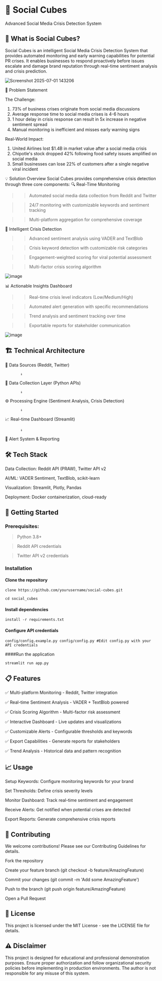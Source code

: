 # 🚨 Social Cubes
Advanced Social Media Crisis Detection System

## 📖 What is Social Cubes?

Social Cubes is an intelligent Social Media Crisis Detection System that provides automated monitoring and early warning capabilities for potential PR crises. It enables businesses to respond proactively before issues escalate and damage brand reputation through real-time sentiment analysis and crisis prediction.

![Screenshot 2025-07-01 143206](https://github.com/user-attachments/assets/1de40bba-ba84-40ce-9294-9e33af251736)

🎯 Problem Statement

The Challenge:
1. 73% of business crises originate from social media discussions
2. Average response time to social media crises is 4-6 hours
3. 1 hour delay in crisis response can result in 5x increase in negative sentiment spread
4. Manual monitoring is inefficient and misses early warning signs

Real-World Impact:
1. United Airlines lost $1.4B in market value after a social media crisis
2. Chipotle's stock dropped 42% following food safety issues amplified on social media
3. Small businesses can lose 22% of customers after a single negative viral incident

💡 Solution Overview
Social Cubes provides comprehensive crisis detection through three core components:
🔍 Real-Time Monitoring
>>Automated social media data collection from Reddit and Twitter

>>24/7 monitoring with customizable keywords and sentiment tracking

>>Multi-platform aggregation for comprehensive coverage

🧠 Intelligent Crisis Detection

>>Advanced sentiment analysis using VADER and TextBlob

>>Crisis keyword detection with customizable risk categories

>>Engagement-weighted scoring for viral potential assessment

>>Multi-factor crisis scoring algorithm

![image](https://github.com/user-attachments/assets/6085a4ad-f7db-4cfd-9f2d-2ae246f570c4)


📊 Actionable Insights Dashboard

>>Real-time crisis level indicators (Low/Medium/High)

>>Automated alert generation with specific recommendations

>>Trend analysis and sentiment tracking over time

>>Exportable reports for stakeholder communication

![image](https://github.com/user-attachments/assets/e955b9c0-4d0e-45e3-880a-81c2947da7c2)


## 🏗️ Technical Architecture

📱 Data Sources (Reddit, Twitter)

           ↓
           
🔄 Data Collection Layer (Python APIs)

           ↓
           
⚙️ Processing Engine (Sentiment Analysis, Crisis Detection)

           ↓          
📈 Real-time Dashboard (Streamlit)

           ↓
           
🚨 Alert System & Reporting

## 🛠️ Tech Stack

Data Collection: Reddit API (PRAW), Twitter API v2

AI/ML: VADER Sentiment, TextBlob, scikit-learn

Visualization: Streamlit, Plotly, Pandas

Deployment: Docker containerization, cloud-ready

## 🚀 Getting Started
### Prerequisites:

> Python 3.8+

> Reddit API credentials

> Twitter API v2 credentials

### Installation

#### Clone the repository

```clone https://github.com/yourusername/social-cubes.git```

```cd social_cubes```

#### Install dependencies

```install -r requirements.txt```

#### Configure API credentials

```config/config.example.py config/config.py #Edit config.py with your API credentials```


####Run the application

```streamlit run app.py```

## 📋 Features

✅ Multi-platform Monitoring - Reddit, Twitter integration

✅ Real-time Sentiment Analysis - VADER + TextBlob powered

✅ Crisis Scoring Algorithm - Multi-factor risk assessment

✅ Interactive Dashboard - Live updates and visualizations

✅ Customizable Alerts - Configurable thresholds and keywords

✅ Export Capabilities - Generate reports for stakeholders

✅ Trend Analysis - Historical data and pattern recognition

## 📈 Usage

Setup Keywords: Configure monitoring keywords for your brand

Set Thresholds: Define crisis severity levels

Monitor Dashboard: Track real-time sentiment and engagement

Receive Alerts: Get notified when potential crises are detected

Export Reports: Generate comprehensive crisis reports

## 🤝 Contributing
We welcome contributions! Please see our Contributing Guidelines for details.

Fork the repository

Create your feature branch (git checkout -b feature/AmazingFeature)

Commit your changes (git commit -m 'Add some AmazingFeature')

Push to the branch (git push origin feature/AmazingFeature)

Open a Pull Request

## 📄 License

This project is licensed under the MIT License - see the LICENSE file for details.

## ⚠️ Disclaimer
This project is designed for educational and professional demonstration purposes. Ensure proper authorization and follow organizational security policies before implementing in production environments. The author is not responsible for any misuse of this system.
